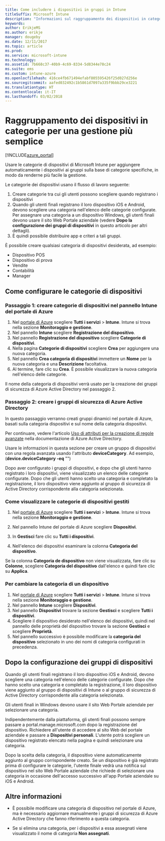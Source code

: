 ```yaml
---
title: Come includere i dispositivi in gruppi in Intune
titleSuffix: Microsoft Intune
description: "Informazioni sul raggruppamento dei dispositivi in categorie per una gestione più semplice."
keywords: 
author: ErikjeMS
ms.author: erikje
manager: dougeby
ms.date: 12/11/2017
ms.topic: article
ms.prod: 
ms.service: microsoft-intune
ms.technology: 
ms.assetid: 7b668c37-40b9-4c69-8334-5d8344e78c24
ms.suite: ems
ms.custom: intune-azure
ms.openlocfilehash: 416ce4fb671494efabf805595426f25d027d256e
ms.sourcegitcommit: aafed032492c1b5861d7097a335f9bbb29ce3221
ms.translationtype: HT
ms.contentlocale: it-IT
ms.lasthandoff: 03/02/2018
---
```

# <a name="categorize-devices-into-groups-for-easier-management"></a>Raggruppamento dei dispositivi in categorie per una gestione più semplice

[!INCLUDE[azure_portal](./includes/azure_portal.md)]

Usare le categorie di dispositivi di Microsoft Intune per aggiungere automaticamente i dispositivi ai gruppi sulla base di categorie specifiche, in modo da renderne più facile la gestione.

Le categorie dei dispositivi usano il flusso di lavoro seguente:
1. Creare categorie tra cui gli utenti possono scegliere quando registrano i dispositivi
2. Quando gli utenti finali registrano il loro dispositivo iOS e Android, devono scegliere una categoria nell'elenco delle categorie configurate. Per assegnare una categoria a un dispositivo Windows, gli utenti finali devono usare il sito Web Portale aziendale (vedere **Dopo la configurazione dei gruppi di dispositivi** in questo articolo per altri dettagli).
3. È quindi possibile distribuire app e criteri a tali gruppi.

È possibile creare qualsiasi categoria di dispositivi desiderata, ad esempio:
- Dispositivo POS
- Dispositivo di prova
- Vendite
- Contabilità
- Manager

## <a name="how-to-configure-device-categories"></a>Come configurare le categorie di dispositivi

### <a name="step-1---create-device-categories-in-the-intune-blade-of-the-azure-portal"></a>Passaggio 1: creare categorie di dispositivi nel pannello Intune del portale di Azure
1. Nel [portale di Azure](https://portal.azure.com) scegliere **Tutti i servizi** > **Intune**. Intune si trova nella sezione **Monitoraggio e gestione**.
3. Nel pannello **Intune** scegliere **Registrazione del dispositivo**.
3. Nel pannello **Registrazione del dispositivo** scegliere **Categorie di dispositivi**.
4. Nella pagina **Categorie di dispositivi** scegliere **Crea** per aggiungere una nuova categoria.
5. Nel pannello **Crea categoria di dispositivi** immettere un **Nome** per la nuova categoria e una **Descrizione** facoltativa.
6. Al termine, fare clic su **Crea**. È possibile visualizzare la nuova categoria nell'elenco delle categorie.

Il nome della categoria di dispositivi verrà usato per la creazione dei gruppi di sicurezza di Azure Active Directory nel passaggio 2.

### <a name="step-2---create-azure-active-directory-security-groups"></a>Passaggio 2: creare i gruppi di sicurezza di Azure Active Directory
In questo passaggio verranno creati gruppi dinamici nel portale di Azure, basati sulla categoria dispositivi e sul nome della categoria dispositivi.

Per continuare, vedere l'articolo [Uso di attributi per la creazione di regole avanzate](https://azure.microsoft.com/documentation/articles/active-directory-accessmanagement-groups-with-advanced-rules/#using-attributes-to-create-rules-for-device-objects) nella documentazione di Azure Active Directory.

Usare le informazioni in questa sezione per creare un gruppo di dispositivi con una regola avanzata usando l'attributo **deviceCategory**. Ad esempio, (**device.deviceCategory -eq** "*<the device category name you got from the Azure portal>*")

Dopo aver configurato i gruppi di dispositivi, e dopo che gli utenti hanno registrato i loro dispositivi, viene visualizzato un elenco delle categorie configurate. Dopo che gli utenti hanno scelto una categoria e completato la registrazione, il loro dispositivo viene aggiunto al gruppo di sicurezza di Active Directory corrispondente alla categoria selezionata.

### <a name="how-to-view-the-categories-of-devices-you-manage"></a>Come visualizzare le categorie di dispositivi gestiti

1.  Nel [portale di Azure](https://portal.azure.com) scegliere **Tutti i servizi** > **Intune**. Intune si trova nella sezione **Monitoraggio e gestione**.

2. Nel pannello Intune del portale di Azure scegliere **Dispositivi**.

3.  In **Gestisci** fare clic su **Tutti i dispositivi**.

4.  Nell'elenco dei dispositivi esaminare la colonna **Categoria del dispositivo**.

Se la colonna **Categoria de dispositivo** non viene visualizzata, fare clic su **Colonne**, scegliere **Categoria del dispositivo** dall'elenco e quindi fare clic su **Applica**.

### <a name="to-change-the-category-of-a-device"></a>Per cambiare la categoria di un dispositivo

1. Nel [portale di Azure](https://portal.azure.com) scegliere **Tutti i servizi** > **Intune**. Intune si trova nella sezione **Monitoraggio e gestione**.
3. Nel pannello **Intune** scegliere **Dispositivi**.
4. Nel pannello **Dispositivi** trovare la sezione **Gestisci** e scegliere **Tutti i dispositivi**.
5. Scegliere il dispositivo desiderato nell'elenco dei dispositivi, quindi nel pannello delle proprietà del dispositivo trovare la sezione **Gestisci** e scegliere **Proprietà**.
6. Nel pannello successivo è possibile modificare la **categoria del dispositivo** selezionato in uno dei nomi di categoria configurati in precedenza.

## <a name="after-you-configure-device-groups"></a>Dopo la configurazione dei gruppi di dispositivi

Quando gli utenti finali registrano il loro dispositivo iOS e Android, devono scegliere una categoria nell'elenco delle categorie configurate. Dopo che hanno scelto una categoria e completato la registrazione, il loro dispositivo viene aggiunto al gruppo di dispositivi di Intune o al gruppo di sicurezza di Active Directory corrispondente alla categoria selezionata.

Gli utenti finali in Windows devono usare il sito Web Portale aziendale per selezionare una categoria.

Indipendentemente dalla piattaforma, gli utenti finali possono sempre passare a portal.manage.microsoft.com dopo la registrazione del dispositivo. Richiedere all'utente di accedere al sito Web del portale aziendale e passare a **Dispositivi personali**. L'utente potrà scegliere un dispositivo registrato elencato nella pagina e quindi selezionare una categoria.

Dopo la scelta della categoria, il dispositivo viene automaticamente aggiunto al gruppo corrispondente creato. Se un dispositivo è già registrato prima di configurare le categorie, l'utente finale vedrà una notifica sul dispositivo nel sito Web Portale aziendale che richiede di selezionare una categoria in occasione dell'accesso successivo all'app Portale aziendale su iOS e Android.

## <a name="further-information"></a>Altre informazioni
- È possibile modificare una categoria di dispositivo nel portale di Azure, ma è necessario aggiornare manualmente i gruppi di sicurezza di Azure Active Directory che fanno riferimento a questa categoria.

- Se si elimina una categoria, per i dispositivi a essa assegnati viene visualizzato il nome di categoria **Non assegnati**.
